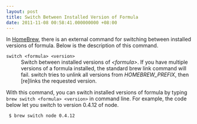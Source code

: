 ```yaml
---
layout: post
title: Switch Between Installed Version of Formula
date: 2011-11-08 00:58:41.000000000 +08:00
---
```

In [HomeBrew](http://mxcl.github.com/homebrew/), there is an external command for switching between installed versions of formula. Below is the description of this command.

<dl>
    <dt><code>switch &lt;formula&gt; &lt;version&gt;</code></dt>
    <dd>Switch between installed versions of <var>&lt;formula&gt;</var>. If you have multiple versions of a formula installed, the standard brew link command will fail. switch tries to unlink all versions from <var>HOMEBREW_PREFIX</var>, then [re]links the requested version.</dd>
</dl>

With this command, you can switch installed versions of formula by typing `brew switch <formula> <version>` in command line. For example, the code below let you switch to version 0.4.12 of node.

     $ brew switch node 0.4.12
